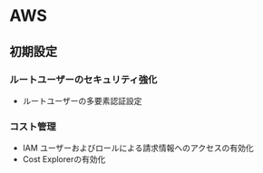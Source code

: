 # AWS

## 初期設定

### ルートユーザーのセキュリティ強化

* ルートユーザーの多要素認証設定

### コスト管理

* IAM ユーザーおよびロールによる請求情報へのアクセスの有効化
* Cost Explorerの有効化
